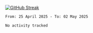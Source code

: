 [![GitHub Streak](https://streak-stats.demolab.com?user=renren-017&theme=sea&hide_border=true&background=DD272700)](https://git.io/streak-stats)

<!--START_SECTION:waka-->

```txt
From: 25 April 2025 - To: 02 May 2025

No activity tracked
```

<!--END_SECTION:waka-->
